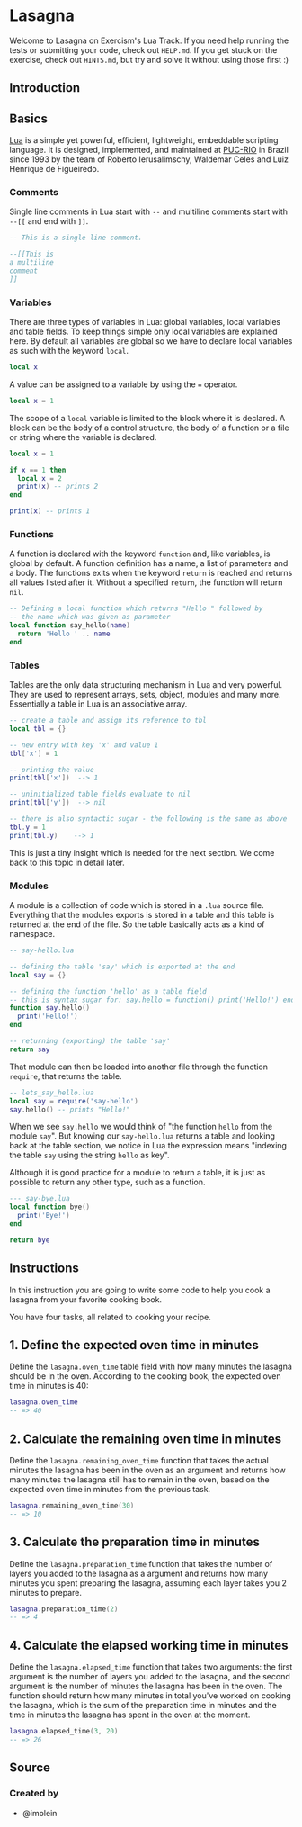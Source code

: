 # Lasagna

Welcome to Lasagna on Exercism's Lua Track.
If you need help running the tests or submitting your code, check out `HELP.md`.
If you get stuck on the exercise, check out `HINTS.md`, but try and solve it without using those first :)

## Introduction

## Basics

[Lua](https://lua.org) is a simple yet powerful, efficient, lightweight, embeddable scripting language. It is designed, implemented, and maintained at [PUC-RIO](https://www.puc-rio.br/) in Brazil since 1993 by the team of Roberto Ierusalimschy, Waldemar Celes and Luiz Henrique de Figueiredo.

### Comments

Single line comments in Lua start with `--` and multiline comments start with `--[[` and end with `]]`.

```lua
-- This is a single line comment.

--[[This is
a multiline
comment
]]
```

### Variables

There are three types of variables in Lua: global variables, local variables and table fields. To keep things simple only local variables are explained here. By default all variables are global so we have to declare local variables as such with the keyword `local`.

```lua
local x
```

A value can be assigned to a variable by using the `=` operator.

```lua
local x = 1
```

The scope of a `local` variable is limited to the block where it is declared. A block can be the body of a control structure, the body of a function or a file or string where the variable is declared.

```lua
local x = 1

if x == 1 then
  local x = 2
  print(x) -- prints 2
end

print(x) -- prints 1
```

### Functions

A function is declared with the keyword `function` and, like variables, is global by default. A function definition has a name, a list of parameters and a body. The functions exits when the keyword `return` is reached and returns all values listed after it. Without a specified `return`, the function will return `nil`.

```lua
-- Defining a local function which returns "Hello " followed by 
-- the name which was given as parameter
local function say_hello(name)
  return 'Hello ' .. name
end
```

### Tables

Tables are the only data structuring mechanism in Lua and very powerful. They are used to represent arrays, sets, object, modules and many more. Essentially a table in Lua is an associative array.

```lua
-- create a table and assign its reference to tbl
local tbl = {}

-- new entry with key 'x' and value 1
tbl['x'] = 1

-- printing the value
print(tbl['x'])  --> 1

-- uninitialized table fields evaluate to nil
print(tbl['y'])  --> nil

-- there is also syntactic sugar - the following is the same as above
tbl.y = 1
print(tbl.y)    --> 1
```

This is just a tiny insight which is needed for the next section. We come back to this topic in detail later.

### Modules

A module is a collection of code which is stored in a `.lua` source file. Everything that the modules exports is stored in a table and this table is returned at the end of the file. So the table basically acts as a kind of namespace.

```lua
-- say-hello.lua

-- defining the table 'say' which is exported at the end
local say = {}

-- defining the function 'hello' as a table field
-- this is syntax sugar for: say.hello = function() print('Hello!') end
function say.hello()
  print('Hello!')
end

-- returning (exporting) the table 'say'
return say
```

That module can then be loaded into another file through the function `require`, that returns the table.

```lua
-- lets_say_hello.lua
local say = require('say-hello')
say.hello() -- prints "Hello!"
```

When we see `say.hello` we would think of "the function `hello` from the module `say`". But knowing our `say-hello.lua` returns a table and looking back at the table section, we notice in Lua the expression means "indexing the table `say` using the string `hello` as key".  

Although it is good practice for a module to return a table, it is just as possible to return any other type, such as a function.

```lua
--- say-bye.lua
local function bye()
  print('Bye!')
end

return bye
```

## Instructions

In this instruction you are going to write some code to help you cook a lasagna from your favorite cooking book.

You have four tasks, all related to cooking your recipe.

## 1. Define the expected oven time in minutes

Define the `lasagna.oven_time` table field with how many minutes the lasagna should be in the oven. According to the cooking book, the expected oven time in minutes is 40:

```lua
lasagna.oven_time
-- => 40
```

## 2. Calculate the remaining oven time in minutes

Define the `lasagna.remaining_oven_time` function that takes the actual minutes the lasagna has been in the oven as an argument and returns how many minutes the lasagna still has to remain in the oven, based on the expected oven time in minutes from the previous task.

```lua
lasagna.remaining_oven_time(30)
-- => 10
```

## 3. Calculate the preparation time in minutes

Define the `lasagna.preparation_time` function that takes the number of layers you added to the lasagna as a argument and returns how many minutes you spent preparing the lasagna, assuming each layer takes you 2 minutes to prepare.

```lua
lasagna.preparation_time(2)
-- => 4
```

## 4. Calculate the elapsed working time in minutes

Define the `lasagna.elapsed_time` function that takes two arguments: the first argument is the number of layers you added to the lasagna, and the second argument is the number of minutes the lasagna has been in the oven. The function should return how many minutes in total you've worked on cooking the lasagna, which is the sum of the preparation time in minutes and the time in minutes the lasagna has spent in the oven at the moment.

```lua
lasagna.elapsed_time(3, 20)
-- => 26
```

## Source

### Created by

- @imolein

